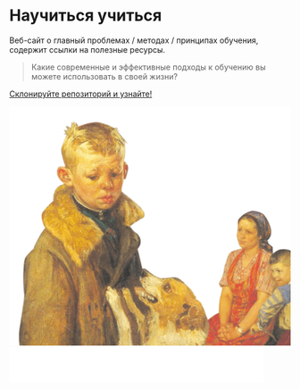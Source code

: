 # Научиться учиться
Веб-сайт о главный проблемах / методах / принципах обучения, содержит ссылки на полезные ресурсы.
> Какие современные и эффективные подходы к обучению вы можете использовать в своей жизни?

[Склонируйте репозиторий и узнайте!]()

<img src="./images/header-image.png" alt='Вырезка из картины "Опять двойка" Фёдора Решетникова'/>
<img src="./images/logo_place_footer.svg" alt='Логитип "Яндекс Практикум"'/>
